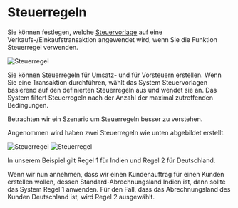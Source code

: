 <!-- add-breadcrumbs -->
# Steuerregeln


Sie können festlegen, welche [Steuervorlage](/docs/v12/user/manual/de/setting-up/setting-up-taxes.html) auf eine Verkaufs-/Einkaufstransaktion angewendet wird, wenn Sie die Funktion Steuerregel verwenden.

<img class="screenshot" alt="Steuerregel" src="{{docs_base_url}}/v12/assets/img/accounts/tax-rule.png">

Sie können Steuerregeln für Umsatz- und für Vorsteuern erstellen. Wenn Sie eine Transaktion durchführen, wählt das System Steuervorlagen basierend auf den definierten Steuerregeln aus und wendet sie an. Das System filtert Steuerregeln nach der Anzahl der maximal zutreffenden Bedingungen.

Betrachten wir ein Szenario um Steuerregeln besser zu verstehen.

Angenommen wird haben zwei Steuerregeln wie unten abgebildet erstellt.

<img class="screenshot" alt="Steuerregel" src="{{docs_base_url}}/v12/assets/img/accounts/tax-rule-1.png">

<img class="screenshot" alt="Steuerregel" src="{{docs_base_url}}/v12/assets/img/accounts/tax-rule-2.png">

In unserem Beispiel gilt Regel 1 für Indien und Regel 2 für Deutschland.

Wenn wir nun annehmen, dass wir einen Kundenauftrag für einen Kunden erstellen wollen, dessen Standard-Abrechnungsland Indien ist, dann sollte das System Regel 1 anwenden. Für den Fall, dass das Abrechnungsland des Kunden Deutschland ist, wird Regel 2 ausgewählt.
